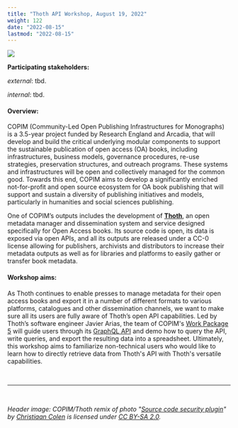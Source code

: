 ```yaml
---
title: "Thoth API Workshop, August 19, 2022"
weight: 122
date: "2022-08-15"
lastmod: "2022-08-15"
---
```


![](/images/20013034763_0e214d525c_k-thoth.jpg)


**Participating stakeholders:**

_external_: tbd.   

_internal_: tbd.


#### Overview:

COPIM (Community-Led Open Publishing Infrastructures for Monographs) is a 3.5-year project funded by Research England and Arcadia, that will develop and build the critical underlying modular components to support the sustainable publication of open access (OA) books, including infrastructures, business models, governance procedures, re-use strategies, preservation structures, and outreach programs. These systems and infrastructures will be open and collectively managed for the common good. Towards this end, COPIM aims to develop a significantly enriched not-for-profit and open source ecosystem for OA book publishing that will support and sustain a diversity of publishing initiatives and models, particularly in humanities and social sciences publishing.

One of COPIM’s outputs includes the development of **[Thoth](https://thoth.pub)**, an open metadata manager and dissemination system and service designed specifically for Open Access books. Its source code is open, its data is exposed via open APIs, and all its outputs are released under a CC-0 license allowing for publishers, archivists and distributors to increase their metadata outputs as well as for libraries and platforms to easily gather or transfer book metadata.

#### Workshop aims:

As Thoth continues to enable presses to manage metadata for their open access books and export it in a number of different formats to various platforms, catalogues and other dissemination channels, we want to make sure all its users are fully aware of Thoth’s open API capabilities. Led by Thoth’s software engineer Javier Arias, the team of COPIM's [Work Package 5](https://www.copim.ac.uk/workpackage/wp5/) will guide users through its [GraphQL API](https://api.thoth.pub/graphiql) and demo how to query the API, write queries, and export the resulting data into a spreadsheet. Ultimately, this workshop aims to familiarize non-technical users who would like to learn how to directly retrieve data from Thoth's API with Thoth's versatile capabilities.





  &nbsp;


---


  &nbsp;


*Header image: COPIM/Thoth remix of photo "[Source code security plugin](https://www.flickr.com/photos/132889348@N07/20013034763)" by [Christiaan Colen](https://www.flickr.com/photos/132889348@N07) is licensed under [CC BY-SA 2.0](https://creativecommons.org/licenses/by-sa/2.0/).*
